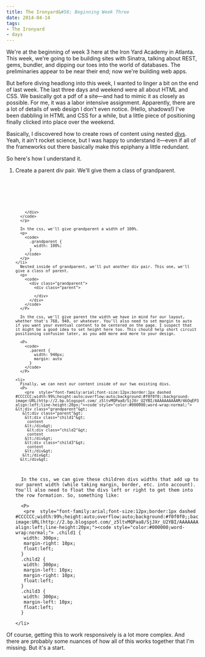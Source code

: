 ```yaml
---
title: The Ironyard&#58; Beginning Week Three
date: 2014-04-14
tags:
- The Ironyard
- days
---
```


We're at the beginning of week 3 here at the Iron Yard Academy in Atlanta. This week, we're going to be building sites with Sinatra, talking about REST, gems, bundler, and dipping our toes into the world of databases. The preliminaries appear to be near their end; now we're building web apps. 


<p>
  But before diving headlong into this week, I wanted to linger a bit on the end of last week. The last three days and weekend were all about HTML and CSS. We basically got a pdf of a site—and had to mimic it as closely as possible. For me, it was a labor intensive assignment. Apparently, there are a lot of details of web design I don't even notice. (Hello, shadows!) I've been dabbling in HTML and CSS for a while, but a little piece of positioning finally clicked into place over the weekend.
</p>

<p>
  Basically, I discovered how to create rows of content using nested <a href="http://en.wikipedia.org/wiki/Span_and_div">divs</a>. Yeah, it ain't rocket science, but I was happy to understand it—even if all of the frameworks out there basically make this epiphany a little redundant. 
</p>

<p>
  So here's how I understand it. 
</p>

<p>
  <ol>
    <li>
      Create a parent div pair. We'll give them a class of grandparent. 
      <p>
      <code>
        <div class="grandparent">
          
        </div>
      </code>
      </p>

      In the css, we'll give grandparent a width of 100%.
      <p>
        <code>
          .grandparent {
            width: 100%;
          }
        </code>
      </p>
    </li>
      Nested inside of grandparent, we'll put another div pair. This one, we'll give a class of parent.
      <p>
        <code>
          <div class="grandparent">
            <div class="parent">
              
            </div>
          </div>
        </code>
      </P>

      In the css, we'll give parent the width we have in mind for our layout, whether that's 768, 940, or whatever. You'll also need to set margin to auto if you want your eventual content to be centered on the page. I suspect that it might be a good idea to set height here too. This chould help short circuit positioning confusion later, as you add more and more to your design.
      
      <P>
        <code>
          .parent {
            width: 940px;
            margin: auto
          }
        </code>
      </P>

    <li>
      Finally, we can nest our content inside of our two existing divs.
      <P>
        <pre  style="font-family:arial;font-size:12px;border:1px dashed #CCCCCC;width:99%;height:auto;overflow:auto;background:#f0f0f0;;background-image:URL(http://2.bp.blogspot.com/_z5ltvMQPaa8/SjJXr_U2YBI/AAAAAAAAAAM/46OqEP32CJ8/s320/codebg.gif);padding:0px;color:#000000;text-align:left;line-height:20px;"><code style="color:#000000;word-wrap:normal;"> &lt;div class="grandparent"&gt;  
       &lt;div class="parent"&gt;  
        &lt;div class="child1"&gt;  
         content  
        &lt;/div&gt;  
         &lt;div class="child2"&gt;  
         content  
        &lt;/div&gt;  
        &lt;div class="child3"&gt;  
         content  
        &lt;/div&gt;  
       &lt;/div&gt;  
      &lt;/div&gt;  
</code></pre>
      </P>

      In the css, we can give these children divs widths that add up to our parent width (while taking margin, border, etc. into account). You'll also need to float the divs left or right to get them into the row formation. So, something like:
      
      <P>
       <pre  style="font-family:arial;font-size:12px;border:1px dashed #CCCCCC;width:99%;height:auto;overflow:auto;background:#f0f0f0;;background-image:URL(http://2.bp.blogspot.com/_z5ltvMQPaa8/SjJXr_U2YBI/AAAAAAAAAAM/46OqEP32CJ8/s320/codebg.gif);padding:0px;color:#000000;text-align:left;line-height:20px;"><code style="color:#000000;word-wrap:normal;"> .child1 {  
       width: 300px;  
       margin-right: 10px;  
       float:left;  
      }  
      .child2 {  
       width: 300px;  
       margin-left: 10px;  
       margin-right: 10px;  
       float:left;  
      }  
      .child3 {  
       width: 300px;  
       margin-left: 10px;  
       float:left;  
      }  
</code></pre>
      </P>
      
    </li>
  </ol>
</p>

<p>Of course, getting this to work responsively is a lot more complex. And there are probably some nuances of how all of this works together that I'm missing. But it's a start. 
</p>

